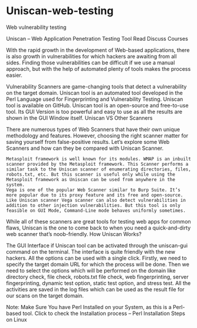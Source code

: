 # Uniscan-web-testing
Web vulnerability testing

Uniscan – Web Application Penetration Testing Tool
Read
Discuss
Courses

With the rapid growth in the development of Web-based applications, there is also growth in vulnerabilities for which hackers are awaiting from all sides. Finding those vulnerabilities can be difficult if we use a manual approach, but with the help of automated plenty of tools makes the process easier. 

Vulnerability Scanners are game-changing tools that detect a vulnerability on the target domain. Uniscan tool is an automated tool developed in the Perl Language used for Fingerprinting and Vulnerability Testing. Uniscan tool is available on GitHub. Uniscan tool is an open-source and free-to-use tool. Its GUI Version is too powerful and easy to use as all the results are shown in the GUI Window itself.
Uniscan VS Other Scanners

There are numerous types of Web Scanners that have their own unique methodology and features. However, choosing the right scanner matter for saving yourself from false-positive results. Let’s explore some Web Scanners and how can they be compared with Uniscan Scanner.

    Metasploit framework is well known for its modules. WMAP is an inbuilt scanner provided by the Metasploit framework. This Scanner performs a similar task to the Uniscan scanner of enumerating directories, files, robots.txt, etc. But this scanner is useful only while using the Metasploit framework as Uniscan can be used from anywhere in the system.
    Vega is one of the popular Web Scanner similar to Burp Suite. It’s more popular due to its proxy feature and its free and open-source. Like Uniscan scanner Vega scanner can also detect vulnerabilities in addition to other injection vulnerabilities. But this tool is only feasible on GUI Mode, Command-Line mode behaves uniformly sometimes.

While all of these scanners are great tools for testing web apps for common flaws, Uniscan is the one to come back to when you need a quick-and-dirty web scanner that’s noob-friendly.
How Uniscan Works?

The GUI Interface if Uniscan tool can be activated through the uniscan-gui command on the terminal. The interface is quite friendly with the new hackers. All the options can be used with a single click. Firstly, we need to specify the target domain URL for which the process will be done. Then we need to select the options which will be performed on the domain like directory check, file check, robots.txt file check, web fingerprinting, server fingerprinting, dynamic test option, static test option, and stress test. All the activities are saved in the log files which can be used as the result file for our scans on the target domain.

Note: Make Sure You have Perl Installed on your System, as this is a Perl-based tool. Click to check the Installation process – Perl Installation Steps on Linux
